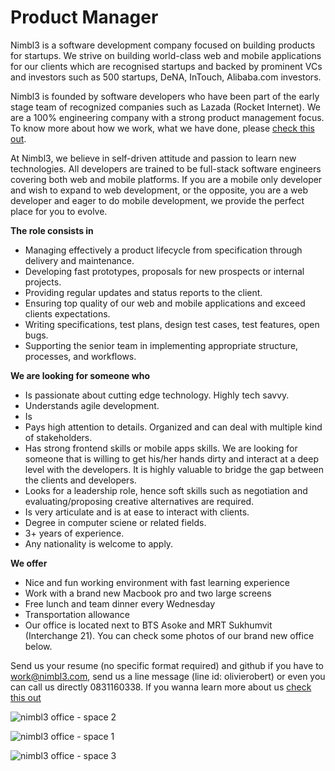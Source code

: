 Product Manager
===============
Nimbl3 is a software development company focused on building products for startups. We strive on building world-class web and mobile applications for our clients which are recognised startups and backed by prominent VCs and investors such as 500 startups, DeNA, InTouch, Alibaba.com investors.

Nimbl3 is founded by software developers who have been part of the early stage team of recognized companies such as Lazada (Rocket Internet). We are a 100% engineering company with a strong product management focus. To know more about how we work, what we have done, please [check this out].

At Nimbl3, we believe in self-driven attitude and passion to learn new technologies. All developers are trained to be full-stack software engineers covering both web and mobile platforms. If you are a mobile only developer and wish to expand to web development, or the opposite, you are a web developer and eager to do mobile development, we provide the perfect place for you to evolve.

**The role consists in**

- Managing effectively a product lifecycle from specification through delivery and maintenance.
- Developing fast prototypes, proposals for new prospects or internal projects.
- Providing regular updates and status reports to the client.
- Ensuring top quality of our web and mobile applications and exceed clients expectations.
- Writing specifications, test plans, design test cases, test features, open bugs.
- Supporting the senior team in implementing appropriate structure, processes, and workflows.

**We are looking for someone who**

- Is passionate about cutting edge technology. Highly tech savvy.
- Understands agile development.
- Is 
- Pays high attention to details. Organized and can deal with multiple kind of stakeholders.
- Has strong frontend skills or mobile apps skills. We are looking for someone that is willing to get his/her hands dirty and interact at a deep level with the developers. It is highly valuable to bridge the gap between the clients and developers.
- Looks for a leadership role, hence soft skills such as negotiation and evaluating/proposing creative alternatives are required.
- Is very articulate and is at ease to interact with clients.
- Degree in computer sciene or related fields.
- 3+ years of experience.
- Any nationality is welcome to apply.

**We offer**

- Nice and fun working environment with fast learning experience
- Work with a brand new Macbook pro and two large screens
- Free lunch and team dinner every Wednesday 
- Transportation allowance
- Our office is located next to BTS Asoke and MRT Sukhumvit (Interchange 21). You can check some photos of our brand new office below.

Send us your resume (no specific format required) and github if you have to [work@nimbl3.com], send us a line message (line id: olivierobert) or even you can call us directly 0831160338. If you wanna learn more about us [check this out]

![nimbl3 office - space 2](https://s3-ap-southeast-1.amazonaws.com/nimbl3-web-resources/images/office/photo-6.jpg)

![nimbl3 office - space 1](https://s3-ap-southeast-1.amazonaws.com/nimbl3-web-resources/images/office/photo-7.jpg)

![nimbl3 office - space 3](https://s3-ap-southeast-1.amazonaws.com/nimbl3-web-resources/images/office/photo-8.jpg)

[work@nimbl3.com]:mailto:work@nimbl3.com
[check this out]:https://github.com/nimbl3/our-team
